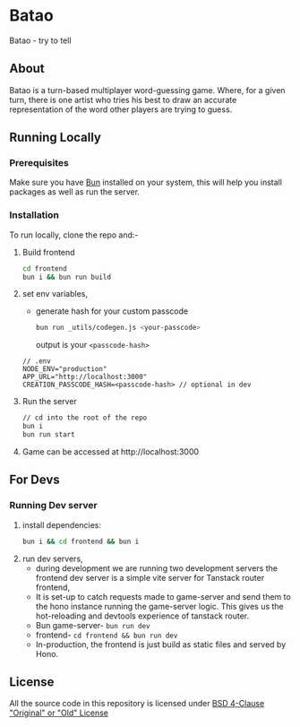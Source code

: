 # Batao

Batao - try to tell

## About

Batao is a turn-based multiplayer word-guessing game. Where, for a given turn, there is one artist who tries his best to draw an accurate representation of the word other players are trying to guess.


## Running Locally
### Prerequisites

Make sure you have [Bun](https://bun.sh/) installed on your system, this will help you install packages as well as run the server.

### Installation

To run locally, clone the repo and:-

1. Build frontend
    ```bash
    cd frontend
    bun i && bun run build
    ```
2. set env variables,

    - generate hash for your custom passcode
        ```bash
        bun run _utils/codegen.js <your-passcode>
        ```
        output is your `<passcode-hash>`

    ```
    // .env
    NODE_ENV="production"
    APP_URL="http://localhost:3000"
    CREATION_PASSCODE_HASH=<passcode-hash> // optional in dev
    ```

3. Run the server
    ```bash
    // cd into the root of the repo
    bun i
    bun run start
    ```
4. Game can be accessed at http://localhost:3000

## For Devs

### Running Dev server

1. install dependencies:
    ```bash
    bun i && cd frontend && bun i
    ```
2. run dev servers,
    - during development we are running two development servers the frontend dev server is a simple vite server for Tanstack router frontend, 
    - It is set-up to catch requests made to game-server and send them to the hono instance running the game-server logic. This gives us the hot-reloading and devtools experience of tanstack router. 
    - Bun game-server- ``` bun run dev ```
    - frontend- ```cd frontend && bun run dev```
    - In-production, the frontend is just build as static files and served by Hono.
    
## License

All the source code in this repository is licensed under [BSD 4-Clause "Original" or "Old" License](./LICENSE.md)
